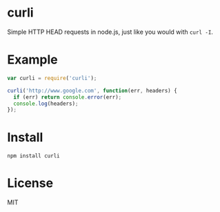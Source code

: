 # curli

Simple HTTP HEAD requests in node.js, just like you would with `curl -I`.

# Example

```js
var curli = require('curli');

curli('http://www.google.com', function(err, headers) {
  if (err) return console.error(err);
  console.log(headers);
});
```

# Install

`npm install curli`

# License

MIT
